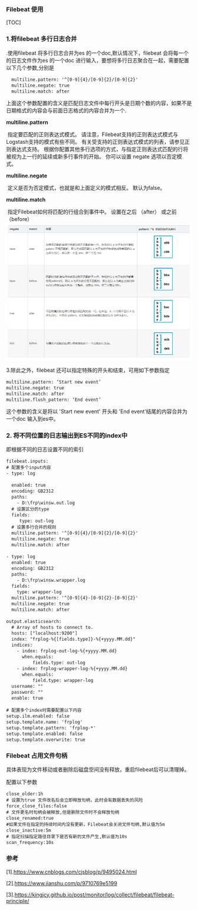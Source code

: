 

### Filebeat 使用

[TOC]



### 1.将filebeat 多行日志合并

.使用filebeat 将多行日志合并为es 的一个doc,默认情况下，filebeat 会将每一个的日志文件作为es 的一个doc 进行输入，要想将多行日志聚合在一起，需要配置以下几个参数,分别是

```
  multiline.pattern: '^[0-9]{4}/[0-9]{2}/[0-9]{2}'
  multiline.negate: true
  multiline.match: after
```

上面这个参数配置的含义是匹配日志文件中每行开头是日期个数的内容，如果不是日期格式的内容会与前面日志格式的内容合并为一个.

**multiline.pattern**

​	指定要匹配的正则表达式模式。 请注意，Filebeat支持的正则表达式模式与Logstash支持的模式有些不同。 有关受支持的正则表达式模式的列表，请参见正则表达式支持。 根据你配置其他多行选项的方式，与指定正则表达式匹配的行将被视为上一行的延续或新多行事件的开始。 你可以设置 negate 选项以否定模式。

**multiline.negate**

​	定义是否为否定模式，也就是和上面定义的模式相反。 默认为false。

**multiline.match**

​	指定Filebeat如何将匹配的行组合到事件中。 设置在之后 （after） 或之前 （before）![img](20210329.assets/794174-20200523101044375-1666495722.png)



3.除此之外，filebeat 还可以指定特殊的开头和结束，可用如下参数指定

```
multiline.pattern: ‘Start new event’
multiline.negate: true
multiline.match: after
multiline.flush_pattern: ‘End event’
```

这个参数的含义是将以 'Start new event' 开头和 'End event'结尾的内容合并为一个doc 输入到es中。

### 2. 将不同位置的日志输出到ES不同的index中

即根据不同的日志设置不同的索引

```
filebeat.inputs:
# 配置多个input内容
- type: log

  enabled: true
  encoding: GB2312
  paths:
    - D:\frp\winsw.out.log
  # 设置区分的type
  fields:
     type: out-log
  # 设置多行合并的规则
  multiline.pattern: '^[0-9]{4}/[0-9]{2}/[0-9]{2}'
  multiline.negate: true
  multiline.match: after

- type: log
  enabled: true
  encoding: GB2312
  paths:
    - D:\frp\winsw.wrapper.log
  fields:
    type: wrapper-log
  multiline.pattern: '^[0-9]{4}-[0-9]{2}-[0-9]{2}'
  multiline.negate: true
  multiline.match: after

output.elasticsearch:
  # Array of hosts to connect to.
  hosts: ["localhost:9200"]
  index: "frplog-%{[fields.type]}-%{+yyyy.MM.dd}"
  indices: 
    - index: frplog-out-log-%{+yyyy.MM.dd}
      when.equals:
          fields.type: out-log
    - index: frplog-wrapper-log-%{+yyyy.MM.dd}
      when.equals:
          field.type: wrapper-log
  username: ""
  password: ""
  enable: true

# 配置多个index时需要配置以下内容
setup.ilm.enabled: false
setup.template.name: 'frplog'
setup.template.pattern: 'frplog-*'
setup.template.enabled: false
setup.template.overwrite: true
```



### Filebeat 占用文件句柄

具体表现为文件移动或者删除后磁盘空间没有释放，重启filebeat后可以清理掉。

配置以下参数

```
close_older:1h
# 设置为true 文件改名后会立即释放句柄，此时会有数据丢失的风险
force_close_files:false
# 文件更名时句柄会被释放,但是删除文件时不会释放句柄
close_renamed:true
#如果文件在指定的持续时间内没有更新，Filebeat会关闭文件句柄,默认值为5m
close_inactive:5m
# 指定扫描指定路径目录下是否有新的文件产生,默认值为10s
scan_frequency:10s
```





### 参考

[1].https://www.cnblogs.com/cjsblog/p/9495024.html

[2].https://www.jianshu.com/p/9710769e5199

[3].https://kingjcy.github.io/post/monitor/log/collect/filebeat/filebeat-principle/